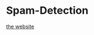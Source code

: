 # Spam-Detection
[the website](https://github.com/sBx99/Spam-Detection/blob/master/Spam-Detector.png?raw=true)
